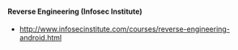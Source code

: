 #### Reverse Engineering (Infosec Institute)
* http://www.infosecinstitute.com/courses/reverse-engineering-android.html
